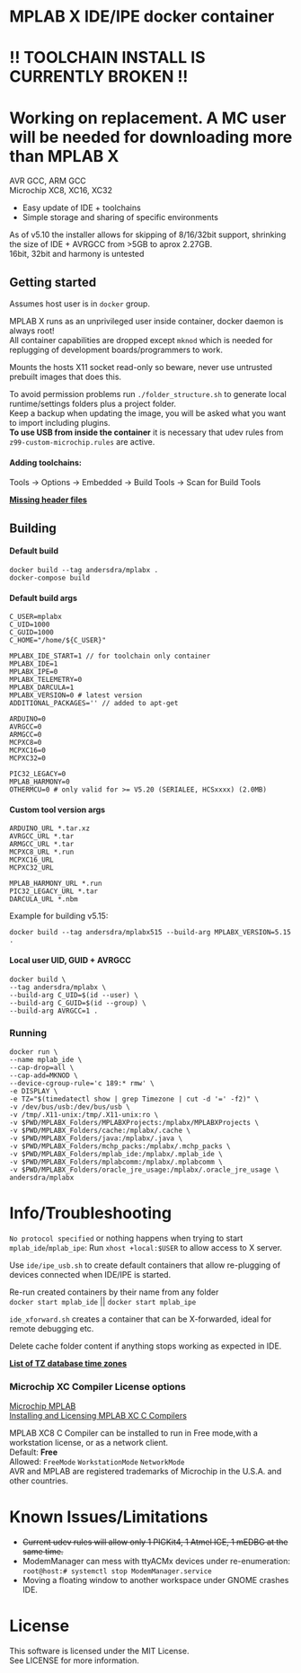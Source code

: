 # MPLAB X IDE/IPE docker container 

# !! TOOLCHAIN INSTALL IS CURRENTLY BROKEN !!
# Working on replacement. A MC user will be needed for downloading more than MPLAB X

AVR GCC, ARM GCC  
Microchip XC8, XC16, XC32

- Easy update of IDE + toolchains  
- Simple storage and sharing of specific environments

As of v5.10 the installer allows for skipping of 8/16/32bit support, shrinking the size of IDE + AVRGCC from >5GB to aprox 2.27GB.  
16bit, 32bit and harmony is untested  

## Getting started

Assumes host user is in `docker` group.

MPLAB X runs as an unprivileged user inside container, docker daemon is always root!  
All container capabilities are dropped except `mknod` which is needed for replugging of development boards/programmers to work.

Mounts the hosts X11 socket read-only so beware, never use untrusted prebuilt images that does this.  

To avoid permission problems run `./folder_structure.sh` to generate local runtime/settings folders plus a project folder.  
Keep a backup when updating the image, you will be asked what you want to import including plugins.  
**To use USB from inside the container** it is necessary that udev rules from `z99-custom-microchip.rules` are active.

#### Adding toolchains:  
Tools -> Options -> Embedded -> Build Tools -> Scan for Build Tools  

[**Missing header files**](doc/header_include_path.png)

## Building  

#### Default build

	docker build --tag andersdra/mplabx .
	docker-compose build

#### Default build args

	C_USER=mplabx
	C_UID=1000
	C_GUID=1000
    C_HOME="/home/${C_USER}"

    MPLABX_IDE_START=1 // for toolchain only container
	MPLABX_IDE=1
    MPLABX_IPE=0
    MPLABX_TELEMETRY=0
    MPLABX_DARCULA=1
    MPLABX_VERSION=0 # latest version
    ADDITIONAL_PACKAGES='' // added to apt-get
    
    ARDUINO=0
	AVRGCC=0
	ARMGCC=0
	MCPXC8=0
	MCPXC16=0
	MCPXC32=0

	PIC32_LEGACY=0
	MPLAB_HARMONY=0
	OTHERMCU=0 # only valid for >= V5.20 (SERIALEE, HCSxxxx) (2.0MB)
	
#### Custom tool version args
    
    ARDUINO_URL *.tar.xz
	AVRGCC_URL *.tar
	ARMGCC_URL *.tar
	MCPXC8_URL *.run
	MCPXC16_URL
	MCPXC32_URL
	
	MPLAB_HARMONY_URL *.run
	PIC32_LEGACY_URL *.tar
	DARCULA_URL	*.nbm

Example for building v5.15:

`docker build --tag andersdra/mplabx515 --build-arg MPLABX_VERSION=5.15 .`

#### Local user UID, GUID + AVRGCC

	docker build \
	--tag andersdra/mplabx \
	--build-arg C_UID=$(id --user) \
	--build-arg C_GUID=$(id --group) \
	--build-arg AVRGCC=1 .
	
### Running

	docker run \
	--name mplab_ide \
	--cap-drop=all \
	--cap-add=MKNOD \
	--device-cgroup-rule='c 189:* rmw' \
	-e DISPLAY \
	-e TZ="$(timedatectl show | grep Timezone | cut -d '=' -f2)" \
	-v /dev/bus/usb:/dev/bus/usb \
	-v /tmp/.X11-unix:/tmp/.X11-unix:ro \
	-v $PWD/MPLABX_Folders/MPLABXProjects:/mplabx/MPLABXProjects \
	-v $PWD/MPLABX_Folders/cache:/mplabx/.cache \
	-v $PWD/MPLABX_Folders/java:/mplabx/.java \
	-v $PWD/MPLABX_Folders/mchp_packs:/mplabx/.mchp_packs \
	-v $PWD/MPLABX_Folders/mplab_ide:/mplabx/.mplab_ide \
	-v $PWD/MPLABX_Folders/mplabcomm:/mplabx/.mplabcomm \
	-v $PWD/MPLABX_Folders/oracle_jre_usage:/mplabx/.oracle_jre_usage \
	andersdra/mplabx
	
# Info/Troubleshooting

`No protocol specified` or nothing happens when trying to start `mplab_ide`/`mplab_ipe`: Run `xhost +local:$USER` to allow access to X server.

Use `ide/ipe_usb.sh` to create default containers that allow re-plugging of devices connected when IDE/IPE is started.

Re-run created containers by their name from any folder  
`docker start mplab_ide` || `docker start mplab_ipe`

`ide_xforward.sh` creates a container that can be X-forwarded, ideal for remote debugging etc.

Delete cache folder content if anything stops working as expected in IDE.

[**List of TZ database time zones**](https://en.wikipedia.org/wiki/List_of_tz_database_time_zones) 

### Microchip XC Compiler License options

[Microchip MPLAB](https://www.microchip.com/mplab)  
[Installing and Licensing MPLAB XC C Compilers](https://www.microchip.com/mymicrochip/filehandler.aspx?ddocname=en557685)

MPLAB XC8 C Compiler can be installed to run in Free mode,with a workstation license, or as a network client.  
Default: **Free**  
Allowed: `FreeMode` `WorkstationMode` `NetworkMode`  
AVR and MPLAB are registered trademarks of Microchip in the U.S.A. and other countries.  

# Known Issues/Limitations

- ~~Current udev rules will allow only 1 PICKit4, 1 Atmel ICE, 1 mEDBG at the same time.~~  
- ModemManager can mess with ttyACMx devices under re-enumeration: `root@host:# systemctl stop ModemManager.service`  
- Moving a floating window to another workspace under GNOME crashes IDE.

# License

This software is licensed under the MIT License.  
See LICENSE for more information.
